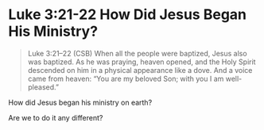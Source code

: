 # Luke 3:21-22 How Did Jesus Began His Ministry?

>Luke 3:21–22 (CSB) When all the people were baptized, Jesus also was baptized. As he was praying, heaven opened,  and the Holy Spirit descended on him in a physical appearance like a dove. And a voice came from heaven: “You are my beloved Son; with you I am well-pleased.”

How did Jesus began his ministry on earth?

Are we to do it any different?
